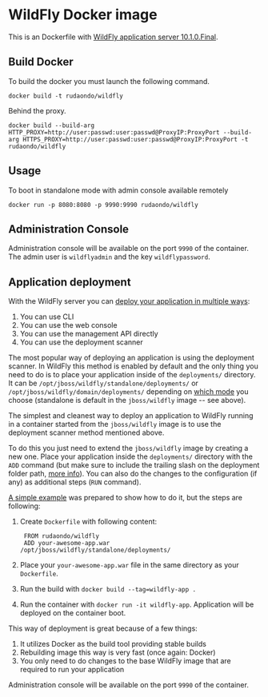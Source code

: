 # WildFly Docker image

This is an Dockerfile with [WildFly application server 10.1.0.Final](http://wildfly.org/).

## Build Docker

To build the docker you must launch the following command.

    docker build -t rudaondo/wildfly 
	
Behind the proxy.

    docker build --build-arg HTTP_PROXY=http://user:passwd:user:passwd@ProxyIP:ProxyPort --build-arg HTTPS_PROXY=http://user:passwd:user:passwd@ProxyIP:ProxyPort -t rudaondo/wildfly 
	
## Usage

To boot in standalone mode with admin console available remotely

    docker run -p 8080:8080 -p 9990:9990 rudaondo/wildfly

## Administration Console

Administration console will be available on the port `9990` of the container. The admin user is `wildflyadmin` and the key `wildflypassword`.

## Application deployment

With the WildFly server you can [deploy your application in multiple ways](https://docs.jboss.org/author/display/WFLY8/Application+deployment):

1. You can use CLI
2. You can use the web console
3. You can use the management API directly
4. You can use the deployment scanner

The most popular way of deploying an application is using the deployment scanner. In WildFly this method is enabled by default and the only thing you need to do is to place your application inside of the `deployments/` directory. It can be `/opt/jboss/wildfly/standalone/deployments/` or `/opt/jboss/wildfly/domain/deployments/` depending on [which mode](https://docs.jboss.org/author/display/WFLY8/Operating+modes) you choose (standalone is default in the `jboss/wildfly` image -- see above).

The simplest and cleanest way to deploy an application to WildFly running in a container started from the `jboss/wildfly` image is to use the deployment scanner method mentioned above.

To do this you just need to extend the `jboss/wildfly` image by creating a new one. Place your application inside the `deployments/` directory with the `ADD` command (but make sure to include the trailing slash on the deployment folder path, [more info](https://docs.docker.com/reference/builder/#add)). You can also do the changes to the configuration (if any) as additional steps (`RUN` command).  

[A simple example](https://github.com/goldmann/wildfly-docker-deployment-example) was prepared to show how to do it, but the steps are following:

1. Create `Dockerfile` with following content:

        FROM rudaondo/wildfly
        ADD your-awesome-app.war /opt/jboss/wildfly/standalone/deployments/
2. Place your `your-awesome-app.war` file in the same directory as your `Dockerfile`.
3. Run the build with `docker build --tag=wildfly-app .`
4. Run the container with `docker run -it wildfly-app`. Application will be deployed on the container boot.

This way of deployment is great because of a few things:

1. It utilizes Docker as the build tool providing stable builds
2. Rebuilding image this way is very fast (once again: Docker)
3. You only need to do changes to the base WildFly image that are required to run your application

Administration console will be available on the port `9990` of the container.

